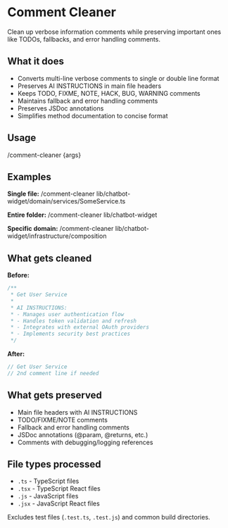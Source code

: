 # Comment Cleaner

Clean up verbose information comments while preserving important ones like TODOs, fallbacks, and error handling comments.

## What it does

- Converts multi-line verbose comments to single or double line format
- Preserves AI INSTRUCTIONS in main file headers
- Keeps TODO, FIXME, NOTE, HACK, BUG, WARNING comments
- Maintains fallback and error handling comments
- Preserves JSDoc annotations
- Simplifies method documentation to concise format

## Usage

/comment-cleaner {args}

## Examples

**Single file:**
/comment-cleaner lib/chatbot-widget/domain/services/SomeService.ts

**Entire folder:**
/comment-cleaner lib/chatbot-widget

**Specific domain:**
/comment-cleaner lib/chatbot-widget/infrastructure/composition

## What gets cleaned

**Before:**
```typescript
/**
 * Get User Service
 * 
 * AI INSTRUCTIONS:
 * - Manages user authentication flow
 * - Handles token validation and refresh
 * - Integrates with external OAuth providers
 * - Implements security best practices
 */
```

**After:**
```typescript
// Get User Service
// 2nd comment line if needed
```

## What gets preserved

- Main file headers with AI INSTRUCTIONS
- TODO/FIXME/NOTE comments
- Fallback and error handling comments
- JSDoc annotations (@param, @returns, etc.)
- Comments with debugging/logging references

## File types processed

- `.ts` - TypeScript files
- `.tsx` - TypeScript React files
- `.js` - JavaScript files
- `.jsx` - JavaScript React files

Excludes test files (`.test.ts`, `.test.js`) and common build directories.